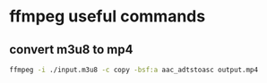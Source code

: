 # ffmpeg useful commands

## convert m3u8 to mp4

```bash
ffmpeg -i ./input.m3u8 -c copy -bsf:a aac_adtstoasc output.mp4
```
